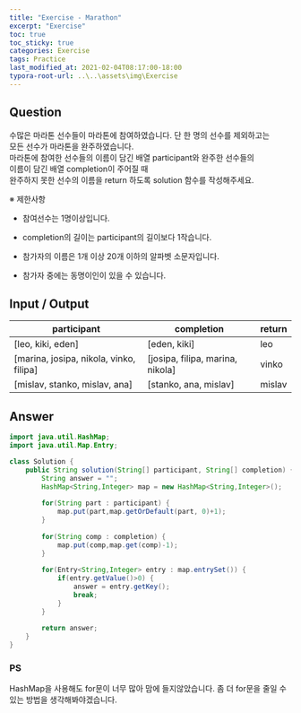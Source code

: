 ```yaml
---
title: "Exercise - Marathon"
excerpt: "Exercise"
toc: true
toc_sticky: true
categories: Exercise
tags: Practice
last_modified_at: 2021-02-04T08:17:00-18:00
typora-root-url: ..\..\assets\img\Exercise
---
```


## Question
수많은 마라톤 선수들이 마라톤에 참여하였습니다. 단 한 명의 선수를 제외하고는  
모든 선수가 마라톤을 완주하였습니다.  
마라톤에 참여한 선수들의 이름이 담긴 배열 participant와 완주한 선수들의   
이름이 담긴 배열 completion이 주어질 때  
완주하지 못한 선수의 이름을 return 하도록 solution 함수를 작성해주세요. 

 ※ 제한사항

- 참여선수는 1명이상입니다.

- completion의 길이는 participant의 길이보다 1작습니다.

- 참가자의 이름은 1개 이상 20개 이하의 알파벳 소문자입니다.

- 참가자 중에는 동명이인이 있을 수 있습니다.

  

## Input / Output

| participant                             | completion                       | return |
| --------------------------------------- | -------------------------------- | ------ |
| [leo, kiki, eden]                       | [eden, kiki]                     | leo    |
| [marina, josipa, nikola, vinko, filipa] | [josipa, filipa, marina, nikola] | vinko  |
| [mislav, stanko, mislav, ana]           | [stanko, ana, mislav]            | mislav |



## Answer

```java
import java.util.HashMap;
import java.util.Map.Entry;

class Solution {
    public String solution(String[] participant, String[] completion) {
        String answer = "";
        HashMap<String,Integer> map = new HashMap<String,Integer>();
        
        for(String part : participant) {
        	map.put(part,map.getOrDefault(part, 0)+1);
        }
        
        for(String comp : completion) {
        	map.put(comp,map.get(comp)-1);
        }
        
        for(Entry<String,Integer> entry : map.entrySet()) {
        	if(entry.getValue()>0) {
        		answer = entry.getKey();
        		break;
        	}
        }
                
        return answer;
    }
}
```



### PS

HashMap을 사용해도 for문이 너무 많아 맘에 들지않았습니다.
좀 더 for문을 줄일 수 있는 방법을 생각해봐야겠습니다.